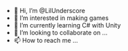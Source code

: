 - 👋 Hi, I’m @LilUnderscore
- 👀 I’m interested in making games
- 🌱 I’m currently learning C# with Unity
- 💞️ I’m looking to collaborate on ...
- 📫 How to reach me ...

<!---
LilUnderscore/LilUnderscore is a ✨ special ✨ repository because its `README.md` (this file) appears on your GitHub profile.
You can click the Preview link to take a look at your changes.
--->

